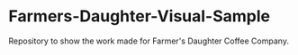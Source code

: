 # Farmers-Daughter-Visual-Sample
Repository to show the work made for Farmer's Daughter Coffee Company.
